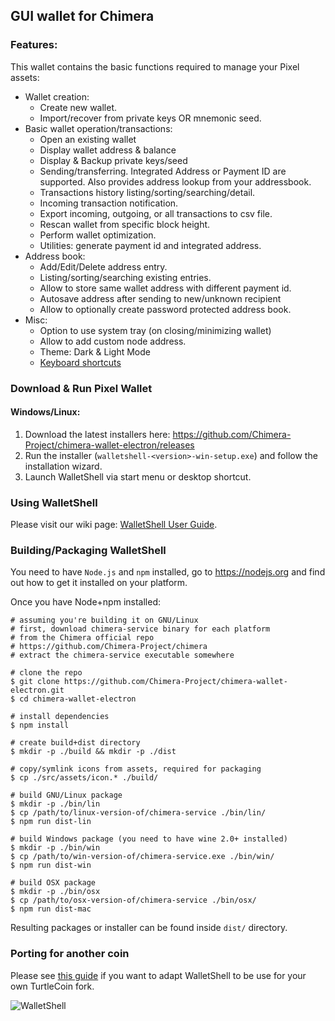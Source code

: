 ## GUI wallet for Chimera



### Features:

This wallet contains the basic functions required to manage your Pixel assets:

* Wallet creation:
  * Create new wallet.
  * Import/recover from private keys OR mnemonic seed.
* Basic wallet operation/transactions:
  * Open an existing  wallet
  * Display wallet address & balance
  * Display & Backup private keys/seed
  * Sending/transferring. Integrated Address or Payment ID are supported. Also provides address lookup from your addressbook.
  * Transactions history listing/sorting/searching/detail.
  * Incoming transaction notification.
  * Export incoming, outgoing, or all transactions to csv file.
  * Rescan wallet from specific block height.
  * Perform wallet optimization.
  * Utilities: generate payment id and integrated address.
* Address book:
  * Add/Edit/Delete address entry.
  * Listing/sorting/searching existing entries.
  * Allow to store same wallet address with different payment id.
  * Autosave address after sending to new/unknown recipient
  * Allow to optionally create password protected address book.
* Misc:
  * Option to use system tray (on closing/minimizing wallet)
  * Allow to add custom node address.
  * Theme: Dark & Light Mode
  * [Keyboard shortcuts](docs/shortcut.md)

### Download &amp; Run Pixel Wallet

#### Windows/Linux:
1. Download the latest installers here: https://github.com/Chimera-Project/chimera-wallet-electron/releases
2. Run the installer (`walletshell-<version>-win-setup.exe`) and follow the installation wizard.
3. Launch WalletShell via start menu or desktop shortcut.

### Using WalletShell
Please visit our wiki page: [WalletShell User Guide](../../wiki).

### Building/Packaging WalletShell
You need to have `Node.js` and `npm` installed, go to https://nodejs.org and find out how to get it installed on your platform.

Once you have Node+npm installed:
```
# assuming you're building it on GNU/Linux
# first, download chimera-service binary for each platform
# from the Chimera official repo
# https://github.com/Chimera-Project/chimera
# extract the chimera-service executable somewhere

# clone the repo
$ git clone https://github.com/Chimera-Project/chimera-wallet-electron.git
$ cd chimera-wallet-electron

# install dependencies
$ npm install

# create build+dist directory
$ mkdir -p ./build && mkdir -p ./dist

# copy/symlink icons from assets, required for packaging
$ cp ./src/assets/icon.* ./build/

# build GNU/Linux package
$ mkdir -p ./bin/lin
$ cp /path/to/linux-version-of/chimera-service ./bin/lin/
$ npm run dist-lin

# build Windows package (you need to have wine 2.0+ installed)
$ mkdir -p ./bin/win
$ cp /path/to/win-version-of/chimera-service.exe ./bin/win/
$ npm run dist-win

# build OSX package
$ mkdir -p ./bin/osx
$ cp /path/to/osx-version-of/chimera-service ./bin/osx/
$ npm run dist-mac
```

Resulting packages or installer can be found inside `dist/` directory.

### Porting for another coin
Please see [this guide](docs/porting.md) if you want to adapt WalletShell to be use for your own TurtleCoin fork.

![WalletShell](docs/walletshell.png)
